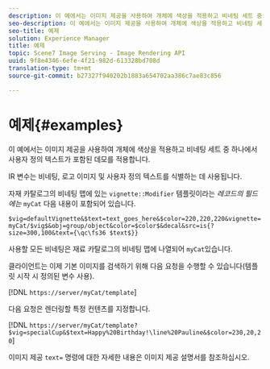 ```yaml
---
description: 이 예에서는 이미지 제공을 사용하여 개체에 색상을 적용하고 비네팅 세트 중 하나에서 사용자 정의 텍스트가 포함된 데모를 적용합니다.
seo-description: 이 예에서는 이미지 제공을 사용하여 개체에 색상을 적용하고 비네팅 세트 중 하나에서 사용자 정의 텍스트가 포함된 데모를 적용합니다.
seo-title: 예제
solution: Experience Manager
title: 예제
topic: Scene7 Image Serving - Image Rendering API
uuid: 9f8e4346-6efe-4f21-982d-613328bd708d
translation-type: tm+mt
source-git-commit: b27327f940202b1883a654702aa386c7ae83c856

---
```



# 예제{#examples}

이 예에서는 이미지 제공을 사용하여 개체에 색상을 적용하고 비네팅 세트 중 하나에서 사용자 정의 텍스트가 포함된 데모를 적용합니다.

IR 변수는 비네팅, 로고 이미지 및 사용자 정의 텍스트를 식별하는 데 사용됩니다.

자재 카탈로그의 비네팅 맵에 있는 `vignette::Modifier` 템플릿이라는 *레코드의 필드에는* `myCat` 다음 내용이 포함되어 있습니다.

`$vig=defaultVignette&$text=text_goes_here&$color=220,220,220&vignette=myCat/$vig$&obj=group/object&color=$color$&decal&src=is{?size=300,100&text={\qc\fs36 $text$}}`

사용할 모든 비네팅은 재료 카탈로그의 비네팅 맵에 나열되어 `myCat`있습니다.

클라이언트는 이제 기본 이미지를 검색하기 위해 다음 요청을 수행할 수 있습니다(템플릿 시작 시 정의된 변수 사용).

[!DNL `https://server/myCat/template`]

다음 요청은 렌더링할 특정 컨텐츠를 지정합니다.

[!DNL `https://server/myCat/template?$vig=specialCup&$text=Happy%20Birthday!\line%20Pauline&$color=230,20,20`]

이미지 제공 `text=` 명령에 대한 자세한 내용은 이미지 제공 설명서를 참조하십시오.

